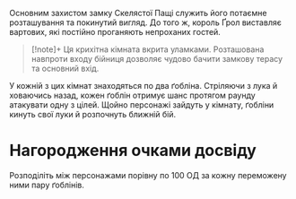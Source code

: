 Основним захистом замку Скелястої Пащі служить його потаємне розташування та покинутий вигляд. До того ж, король Ґрол виставляє вартових, які постійно проганяють непроханих гостей.
>[!note]+
>Ця крихітна кімната вкрита уламками. Розташована навпроти входу бійниця дозволяє чудово бачити замкову терасу та основний вхід.

У кожній з цих кімнат знаходяться по два ґобліна. Стріляючи з лука й ховаючись назад, кожен ґоблін отримує шанс протягом раунду атакувати одну з цілей. Щойно персонажі зайдуть у кімнату, ґобліни кинуть свої луки й розпочнуть ближній бій.

# Нагородження очками досвіду
Розподіліть між персонажами порівну по 100 ОД за кожну переможену ними пару ґоблінів.